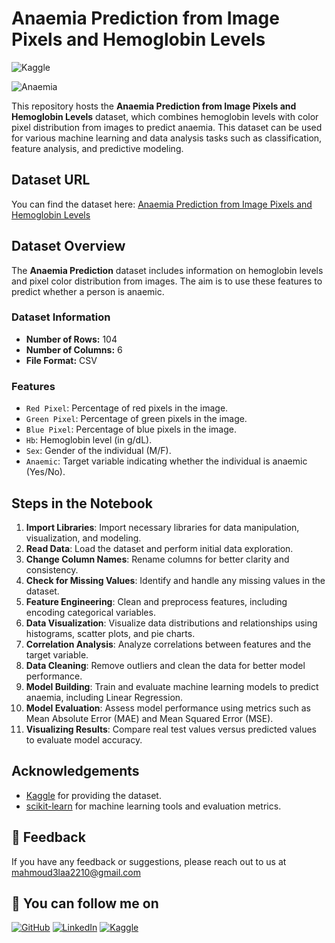 # Anaemia Prediction from Image Pixels and Hemoglobin Levels

![Kaggle](https://img.shields.io/badge/Kaggle-Dataset-blue)

![Anaemia](https://encrypted-tbn0.gstatic.com/images?q=tbn:ANd9GcRM5FeTcchHt1KBkKJvuW5B1j_NxRS_vRwA9MrNjTmIvbnA-YtvIFFACYgQZoZ9iZj6rXw&usqp=CAU)

This repository hosts the **Anaemia Prediction from Image Pixels and Hemoglobin Levels** dataset, which combines hemoglobin levels with color pixel distribution from images to predict anaemia. This dataset can be used for various machine learning and data analysis tasks such as classification, feature analysis, and predictive modeling.

## Dataset URL
You can find the dataset here: [Anaemia Prediction from Image Pixels and Hemoglobin Levels](https://www.kaggle.com/datasets/humairmunir/anaemia-prediction)

## Dataset Overview

The **Anaemia Prediction** dataset includes information on hemoglobin levels and pixel color distribution from images. The aim is to use these features to predict whether a person is anaemic.

### Dataset Information

- **Number of Rows:** 104
- **Number of Columns:** 6
- **File Format:** CSV

### Features
- `Red Pixel`: Percentage of red pixels in the image.
- `Green Pixel`: Percentage of green pixels in the image.
- `Blue Pixel`: Percentage of blue pixels in the image.
- `Hb`: Hemoglobin level (in g/dL).
- `Sex`: Gender of the individual (M/F).
- `Anaemic`: Target variable indicating whether the individual is anaemic (Yes/No).

## Steps in the Notebook

1. **Import Libraries**: Import necessary libraries for data manipulation, visualization, and modeling.
2. **Read Data**: Load the dataset and perform initial data exploration.
3. **Change Column Names**: Rename columns for better clarity and consistency.
4. **Check for Missing Values**: Identify and handle any missing values in the dataset.
5. **Feature Engineering**: Clean and preprocess features, including encoding categorical variables.
6. **Data Visualization**: Visualize data distributions and relationships using histograms, scatter plots, and pie charts.
7. **Correlation Analysis**: Analyze correlations between features and the target variable.
8. **Data Cleaning**: Remove outliers and clean the data for better model performance.
9. **Model Building**: Train and evaluate machine learning models to predict anaemia, including Linear Regression.
10. **Model Evaluation**: Assess model performance using metrics such as Mean Absolute Error (MAE) and Mean Squared Error (MSE).
11. **Visualizing Results**: Compare real test values versus predicted values to evaluate model accuracy.

## Acknowledgements

- [Kaggle](https://www.kaggle.com/) for providing the dataset.
- [scikit-learn](https://scikit-learn.org/) for machine learning tools and evaluation metrics.

## 📣 Feedback

If you have any feedback or suggestions, please reach out to us at mahmoud3laa2210@gmail.com

## 🔗 You can follow me on

[![GitHub](https://img.shields.io/badge/GitHub-100000?style=for-the-badge&logo=github&logoColor=white)](https://github.com/MahmoudAlaa22)
[![LinkedIn](https://img.shields.io/badge/LinkedIn-0A66C2?style=for-the-badge&logo=linkedin&logoColor=white)](https://www.linkedin.com/in/mahmoudalaa2210/)
[![Kaggle](https://img.shields.io/badge/Kaggle-20BEFF?style=for-the-badge&logo=Kaggle&logoColor=white)](https://www.kaggle.com/mahmoudalaa22210)
